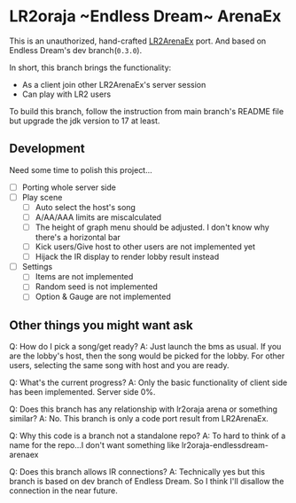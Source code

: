 # LR2oraja \~Endless Dream\~ ArenaEx

This is an unauthorized, hand-crafted [LR2ArenaEx](https://github.com/SayakaIsBaka/LR2ArenaEx) port. And based on Endless Dream's dev branch(`0.3.0`).

In short, this branch brings the functionality:

- As a client join other LR2ArenaEx's server session
- Can play with LR2 users

To build this branch, follow the instruction from main branch's README file but upgrade the jdk version to 17 at least.

## Development

Need some time to polish this project...

- [ ] Porting whole server side
- [ ] Play scene
    - [ ] Auto select the host's song
    - [ ] A/AA/AAA limits are miscalculated
    - [ ] The height of graph menu should be adjusted. I don't know why there's a horizontal bar
    - [ ] Kick users/Give host to other users are not implemented yet
    - [ ] Hijack the IR display to render lobby result instead
- [ ] Settings
    - [ ] Items are not implemented
    - [ ] Random seed is not implemented
    - [ ] Option & Gauge are not implemented

## Other things you might want ask

Q: How do I pick a song/get ready?
A: Just launch the bms as usual. If you are the lobby's host, then the song would be picked for the lobby. For other users, selecting the same song with host and you are ready.

Q: What's the current progress?
A: Only the basic functionality of client side has been implemented. Server side 0%.

Q: Does this branch has any relationship with lr2oraja arena or something similar?
A: No. This branch is only a code port result from LR2ArenaEx.

Q: Why this code is a branch not a standalone repo?
A: To hard to think of a name for the repo...I don't want something like lr2oraja-endlessdream-arenaex

Q: Does this branch allows IR connections?
A: Technically yes but this branch is based on dev branch of Endless Dream. So I think I'll disallow the connection in the near future.